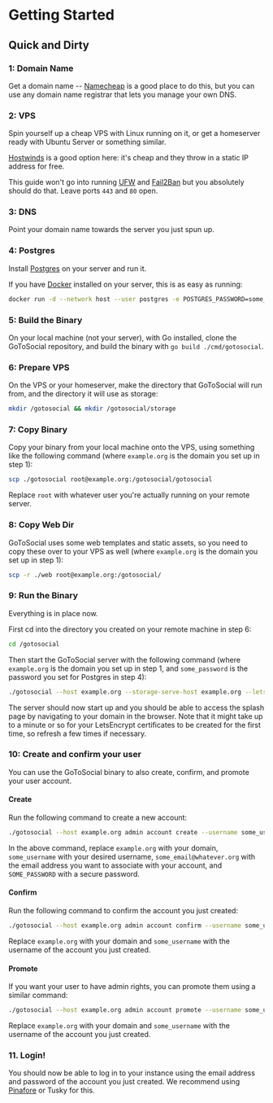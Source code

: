# Getting Started

## Quick and Dirty

### 1: Domain Name

Get a domain name -- [Namecheap](https://www.namecheap.com/) is a good place to do this, but you can use any domain name registrar that lets you manage your own DNS.

### 2: VPS

Spin yourself up a cheap VPS with Linux running on it, or get a homeserver ready with Ubuntu Server or something similar.

[Hostwinds](https://www.hostwinds.com/) is a good option here: it's cheap and they throw in a static IP address for free.

This guide won't go into running [UFW](https://www.digitalocean.com/community/tutorials/how-to-set-up-a-firewall-with-ufw-on-ubuntu-18-04) and [Fail2Ban](https://linuxize.com/post/install-configure-fail2ban-on-ubuntu-20-04/) but you absolutely should do that. Leave ports `443` and `80` open.

### 3: DNS

Point your domain name towards the server you just spun up.

### 4: Postgres

Install [Postgres](https://www.postgresql.org/download/) on your server and run it.

If you have [Docker](https://docs.docker.com/engine/install/ubuntu/) installed on your server, this is as easy as running:

```bash
docker run -d --network host --user postgres -e POSTGRES_PASSWORD=some_password postgres 
```

### 5: Build the Binary

On your local machine (not your server), with Go installed, clone the GoToSocial repository, and build the binary with `go build ./cmd/gotosocial`.

### 6: Prepare VPS

On the VPS or your homeserver, make the directory that GoToSocial will run from, and the directory it will use as storage:

```bash
mkdir /gotosocial && mkdir /gotosocial/storage
```

### 7: Copy Binary

Copy your binary from your local machine onto the VPS, using something like the following command (where `example.org` is the domain you set up in step 1):

```bash
scp ./gotosocial root@example.org:/gotosocial/gotosocial
```

Replace `root` with whatever user you're actually running on your remote server.

### 8: Copy Web Dir

GoToSocial uses some web templates and static assets, so you need to copy these over to your VPS as well (where `example.org` is the domain you set up in step 1):

```bash
scp -r ./web root@example.org:/gotosocial/
```

### 9: Run the Binary

Everything is in place now.

First cd into the directory you created on your remote machine in step 6:

```bash
cd /gotosocial
```

Then start the GoToSocial server with the following command (where `example.org` is the domain you set up in step 1, and `some_password` is the password you set for Postgres in step 4):

```bash
./gotosocial --host example.org --storage-serve-host example.org --letsencrypt-enabled=true server start
```

The server should now start up and you should be able to access the splash page by navigating to your domain in the browser. Note that it might take up to a minute or so for your LetsEncrypt certificates to be created for the first time, so refresh a few times if necessary.

### 10: Create and confirm your user

You can use the GoToSocial binary to also create, confirm, and promote your user account.

#### Create

Run the following command to create a new account:

```bash
./gotosocial --host example.org admin account create --username some_username --email some_email@whatever.org --password SOME_PASSWORD
```

In the above command, replace `example.org` with your domain, `some_username` with your desired username, `some_email@whatever.org` with the email address you want to associate with your account, and `SOME_PASSWORD` with a secure password.

#### Confirm

Run the following command to confirm the account you just created:

```bash
./gotosocial --host example.org admin account confirm --username some_username
```

Replace `example.org` with your domain and `some_username` with the username of the account you just created.

#### Promote

If you want your user to have admin rights, you can promote them using a similar command:

```bash
./gotosocial --host example.org admin account promote --username some_username
```

Replace `example.org` with your domain and `some_username` with the username of the account you just created.

### 11. Login!

You should now be able to log in to your instance using the email address and password of the account you just created. We recommend using [Pinafore](https://pinafore.social) or Tusky for this.

